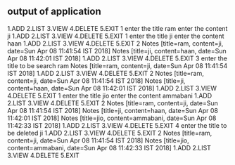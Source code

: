 output of application
------------------------
 1.ADD
 2.LIST
 3.VIEW
 4.DELETE
 5.EXIT
1
enter the title
ram
enter the content
ji
 1.ADD
 2.LIST
 3.VIEW
 4.DELETE
 5.EXIT
1
enter the title
ji
enter the content
haan
 1.ADD
 2.LIST
 3.VIEW
 4.DELETE
 5.EXIT
2
Notes [title=ram, content=ji, date=Sun Apr 08 11:41:54 IST 2018]
Notes [title=ji, content=haan, date=Sun Apr 08 11:42:01 IST 2018]
 1.ADD
 2.LIST
 3.VIEW
 4.DELETE
 5.EXIT
3
enter the title to be search
ram
Notes [title=ram, content=ji, date=Sun Apr 08 11:41:54 IST 2018]
 1.ADD
 2.LIST
 3.VIEW
 4.DELETE
 5.EXIT
2
Notes [title=ram, content=ji, date=Sun Apr 08 11:41:54 IST 2018]
Notes [title=ji, content=haan, date=Sun Apr 08 11:42:01 IST 2018]
 1.ADD
 2.LIST
 3.VIEW
 4.DELETE
 5.EXIT
1
enter the title
jio
enter the content
ammabani
 1.ADD
 2.LIST
 3.VIEW
 4.DELETE
 5.EXIT
2
Notes [title=ram, content=ji, date=Sun Apr 08 11:41:54 IST 2018]
Notes [title=ji, content=haan, date=Sun Apr 08 11:42:01 IST 2018]
Notes [title=jio, content=ammabani, date=Sun Apr 08 11:42:33 IST 2018]
 1.ADD
 2.LIST
 3.VIEW
 4.DELETE
 5.EXIT
4
enter the title to be deleted
ji
 1.ADD
 2.LIST
 3.VIEW
 4.DELETE
 5.EXIT
2
Notes [title=ram, content=ji, date=Sun Apr 08 11:41:54 IST 2018]
Notes [title=jio, content=ammabani, date=Sun Apr 08 11:42:33 IST 2018]
 1.ADD
 2.LIST
 3.VIEW
 4.DELETE
 5.EXIT
